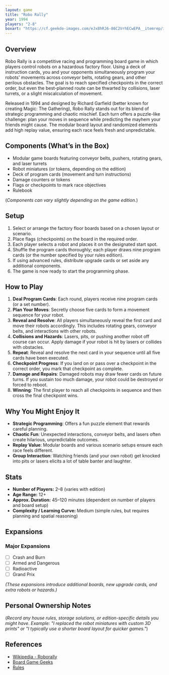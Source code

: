 ```yaml
---
layout: game
title: "Robo Rally"
year: 1994
players: "2-8"
boxart: "https://cf.geekdo-images.com/eJx8hRJ6-86C2VrhECwEPA__itemrep/img/T3W6bMjG8ijDY_U4tEfoY6e2CCo=/fit-in/246x300/filters:strip_icc()/pic1000553.jpg"
---
```


## Overview
Robo Rally is a competitive racing and programming board game in which players control robots on a hazardous factory floor. Using a deck of instruction cards, you and your opponents simultaneously program your robots' movements across conveyor belts, rotating gears, and other perilous obstacles. The goal is to reach specified checkpoints in the correct order, but even the best-planned route can be thwarted by collisions, laser turrets, or a slight miscalculation of movement.

Released in 1994 and designed by Richard Garfield (better known for creating Magic: The Gathering), Robo Rally stands out for its blend of strategic programming and chaotic mischief. Each turn offers a puzzle-like challenge: plan your moves in sequence while predicting the mayhem your friends might cause. The modular board layout and randomized elements add high replay value, ensuring each race feels fresh and unpredictable.

## Components (What’s in the Box)
- Modular game boards featuring conveyor belts, pushers, rotating gears, and laser turrets  
- Robot miniatures (or tokens, depending on the edition)  
- Deck of program cards (movement and turn instructions)  
- Damage counters or tokens  
- Flags or checkpoints to mark race objectives  
- Rulebook  

(*Components can vary slightly depending on the game edition.*)

## Setup
1. Select or arrange the factory floor boards based on a chosen layout or scenario.  
2. Place flags (checkpoints) on the board in the required order.  
3. Each player selects a robot and places it on the designated start spot.  
4. Shuffle the program cards thoroughly; each player draws nine program cards (or the number specified by your rules edition).  
5. If using advanced rules, distribute upgrade cards or set aside any additional components.  
6. The game is now ready to start the programming phase.

## How to Play
1. **Deal Program Cards**: Each round, players receive nine program cards (or a set number).  
2. **Plan Your Moves**: Secretly choose five cards to form a movement sequence for your robot.  
3. **Reveal and Resolve**: All players simultaneously reveal the first card and move their robots accordingly. This includes rotating gears, conveyor belts, and interactions with other robots.  
4. **Collisions and Hazards**: Lasers, pits, or pushing another robot off course can occur. Apply damage if your robot is hit by lasers or collides with obstacles.  
5. **Repeat**: Reveal and resolve the next card in your sequence until all five cards have been executed.  
6. **Checkpoint Progress**: If you land on or pass over a checkpoint in the correct order, you mark that checkpoint as complete.  
7. **Damage and Repairs**: Damaged robots may draw fewer cards on future turns. If you sustain too much damage, your robot could be destroyed or forced to reboot.  
8. **Winning**: The first player to reach all checkpoints in sequence and then cross the final checkpoint wins.

## Why You Might Enjoy It
- **Strategic Programming**: Offers a fun puzzle element that rewards careful planning.  
- **Chaotic Fun**: Unexpected interactions, conveyor belts, and lasers often create hilarious, unpredictable outcomes.  
- **Replay Value**: Modular boards and various scenario setups ensure each race feels different.  
- **Group Interaction**: Watching friends (and your own robot) get knocked into pits or lasers elicits a lot of table banter and laughter.

## Stats
- **Number of Players:** 2–8 (varies with edition)  
- **Age Range:** 12+  
- **Approx. Duration:** 45–120 minutes (dependent on number of players and board setup)  
- **Complexity / Learning Curve:** Medium (simple rules, but requires planning and spatial reasoning)

## Expansions

### Major Expansions
- [ ] Crash and Burn  
- [ ] Armed and Dangerous  
- [ ] Radioactive  
- [ ] Grand Prix  

*(These expansions introduce additional boards, new upgrade cards, and extra robots or hazards.)*

## Personal Ownership Notes
(*Record any house rules, storage solutions, or edition-specific details you might have. Example: "I replaced the robot miniatures with custom 3D prints" or "I typically use a shorter board layout for quicker games."*)

## References
- [Wikipedia - Roborally](https://en.wikipedia.org/wiki/RoboRally)  
- [Board Game Geeks](https://boardgamegeek.com/boardgame/18/roborally)  
- [Rules](https://fgbradleys.com/wp-content/uploads/rules/Robo%20Rally%20-%20rules.pdf?srsltid=AfmBOor9ie1DgyHcR5BZ3HCzJqwaSHBhKhZPk0Urr1fLcth1Qw350k5n)  